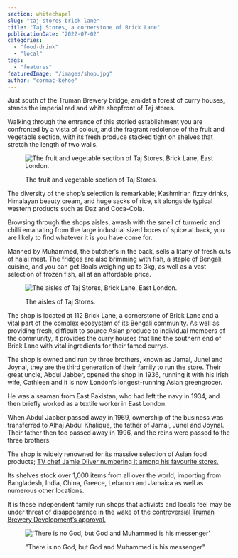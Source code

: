 ```yaml
---
section: whitechapel
slug: "taj-stores-brick-lane"
title: "Taj Stores, a cornerstone of Brick Lane"
publicationDate: "2022-07-02"
categories: 
  - "food-drink"
  - "local"
tags: 
  - "features"
featuredImage: "/images/shop.jpg"
author: "cormac-kehoe"
---
```


Just south of the Truman Brewery bridge, amidst a forest of curry houses, stands the imperial red and white shopfront of Taj stores. 

Walking through the entrance of this storied establishment you are confronted by a vista of colour, and the fragrant redolence of the fruit and vegetable section, with its fresh produce stacked tight on shelves that stretch the length of two walls. 

<figure>

![The fruit and vegetable section of Taj Stores, Brick Lane, East London.](/images/veg-n-fruit-1024x683.jpg)

<figcaption>

The fruit and vegetable section of Taj Stores.

</figcaption>

</figure>

The diversity of the shop’s selection is remarkable; Kashmirian fizzy drinks, Himalayan beauty cream, and huge sacks of rice, sit alongside typical western products such as Daz and Coca-Cola.

Browsing through the shops aisles, awash with the smell of turmeric and chilli emanating from the large industrial sized boxes of spice at back, you are likely to find whatever it is you have come for. 

Manned by Muhammed, the butcher’s in the back, sells a litany of fresh cuts of halal meat. The fridges are also brimming with fish, a staple of Bengali cuisine, and you can get Boals weighing up to 3kg, as well as a vast selection of frozen fish, all at an affordable price.

<figure>

![The aisles of Taj Stores, Brick Lane, East London.](/images/aisles-1024x683.jpg)

<figcaption>

The aisles of Taj Stores.

</figcaption>

</figure>

The shop is located at 112 Brick Lane, a cornerstone of Brick Lane and a vital part of the complex ecosystem of its Bengali community. As well as providing fresh, difficult to source Asian produce to individual members of the community, it provides the curry houses that line the southern end of Brick Lane with vital ingredients for their famed currys.

The shop is owned and run by three brothers, known as Jamal, Junel and Joynal, they are the third generation of their family to run the store. Their great uncle, Abdul Jabber, opened the shop in 1936, running it with his Irish wife, Cathleen and it is now London’s longest-running Asian greengrocer. 

He was a seaman from East Pakistan, who had left the navy in 1934, and then briefly worked as a textile worker in East London.

When Abdul Jabber passed away in 1969, ownership of the business was transferred to Alhaj Abdul Khalique, the father of Jamal, Junel and Joynal. Their father then too passed away in 1996, and the reins were passed to the three brothers. 

The shop is widely renowned for its massive selection of Asian food products; [TV chef Jamie Oliver numbering it among his favourite stores.](https://beyondbanglatown.org.uk/street/taj-stores/)

Its shelves stock over 1,000 items from all over the world, importing from Bangladesh, India, China, Greece, Lebanon and Jamaica as well as numerous other locations. 

It is these independent family run shops that activists and locals feel may be under threat of disappearance in the wake of the [controversial Truman Brewery Development’s approval.](https://whitechapellondon.co.uk/save-brick-lane-truman-brewery-development/)

<figure>

!['There is no God, but God and Muhammed is his messenger'](/images/mirrror-1024x683.jpg)

<figcaption>

"There is no God, but God and Muhammed is his messenger"

</figcaption>

</figure>
